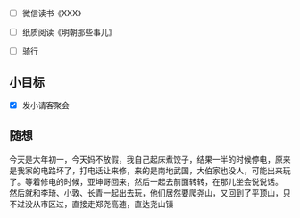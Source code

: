 - [ ] 微信读书《XXX》
- [ ] 纸质阅读《明朝那些事儿》
- [ ] 骑行


## 小目标
- [x] 发小请客聚会

## 随想
今天是大年初一，今天妈不放假，我自己起床煮饺子，结果一半的时候停电，原来是我家的电路坏了，打电话让来修，来的是南地武国，大伯家也没人，可能出来玩了。等着修电的时候，亚坤哥回来，然后一起去前面转转，在那儿坐会说说话。
然后就和李琦、小敦、长青一起出去玩，他们居然要爬尧山，又回到了平顶山，只不过没从市区过，直接走郑尧高速，直达尧山镇